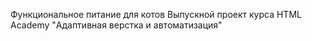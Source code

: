 Функциональное питание для котов
Выпускной проект курса HTML Academy "Адаптивная верстка и автоматизация"
